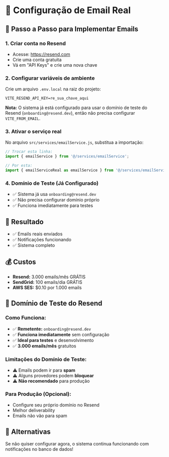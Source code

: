 # 📧 Configuração de Email Real

## 🚀 Passo a Passo para Implementar Emails

### 1. **Criar conta no Resend**
- Acesse: https://resend.com
- Crie uma conta gratuita
- Vá em "API Keys" e crie uma nova chave

### 2. **Configurar variáveis de ambiente**
Crie um arquivo `.env.local` na raiz do projeto:

```env
VITE_RESEND_API_KEY=re_sua_chave_aqui
```

**Nota:** O sistema já está configurado para usar o domínio de teste do Resend (`onboarding@resend.dev`), então não precisa configurar `VITE_FROM_EMAIL`.

### 3. **Ativar o serviço real**
No arquivo `src/services/emailService.js`, substitua a importação:

```javascript
// Trocar esta linha:
import { emailService } from '@/services/emailService';

// Por esta:
import { emailServiceReal as emailService } from '@/services/emailServiceReal';
```

### 4. **Domínio de Teste (Já Configurado)**
- ✅ Sistema já usa `onboarding@resend.dev`
- ✅ Não precisa configurar domínio próprio
- ✅ Funciona imediatamente para testes

## 🎯 **Resultado**
- ✅ Emails reais enviados
- ✅ Notificações funcionando
- ✅ Sistema completo

## 💰 **Custos**
- **Resend:** 3.000 emails/mês GRÁTIS
- **SendGrid:** 100 emails/dia GRÁTIS
- **AWS SES:** $0.10 por 1.000 emails

## 🧪 **Domínio de Teste do Resend**

### **Como Funciona:**
- ✅ **Remetente:** `onboarding@resend.dev`
- ✅ **Funciona imediatamente** sem configuração
- ✅ **Ideal para testes** e desenvolvimento
- ✅ **3.000 emails/mês** gratuitos

### **Limitações do Domínio de Teste:**
- ⚠️ Emails podem ir para **spam**
- ⚠️ Alguns provedores podem **bloquear**
- ⚠️ **Não recomendado** para produção

### **Para Produção (Opcional):**
- Configure seu próprio domínio no Resend
- Melhor deliverability
- Emails não vão para spam

## 🔧 **Alternativas**
Se não quiser configurar agora, o sistema continua funcionando com notificações no banco de dados!
